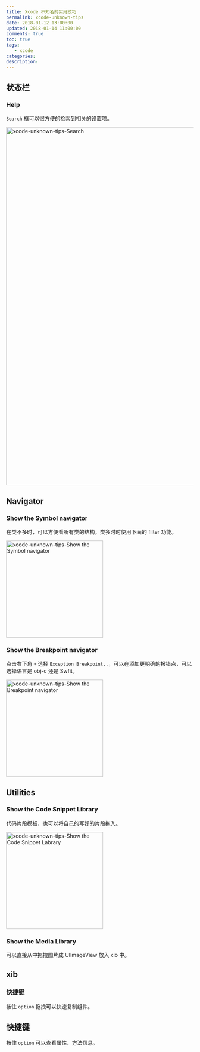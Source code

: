 ```yaml
---
title: Xcode 不知名的实用技巧
permalink: xcode-unknown-tips
date: 2018-01-12 13:00:00
updated: 2018-01-14 11:00:00
comments: true
toc: true
tags:
   - xcode
categories:
description:
---
```


## 状态栏

### Help

`Search` 框可以很方便的检索到相关的设置项。

<img src="https://ws4.sinaimg.cn/large/006tKfTcly1fnfz7x45n7j31ji0qi7n7.jpg" alt="xcode-unknown-tips-Search" width="960px" />

<!-- more -->

## Navigator

### Show the Symbol navigator

在类不多时，可以方便看所有类的结构，类多时时使用下面的 filter 功能。

<img src="https://ws2.sinaimg.cn/large/006tKfTcly1fnfz9nj48vj30ew0j841s.jpg" alt="xcode-unknown-tips-Show the Symbol navigator" width="260px" />

### Show the Breakpoint navigator

点击右下角 `+` 选择 `Exception Breakpoint..`，可以在添加更明确的报错点，可以选择语言是 obj-c 还是 Swfit。

<img src="https://ws2.sinaimg.cn/large/006tKfTcly1fnfzhvw416j30ew09gta7.jpg" alt="xcode-unknown-tips-Show the Breakpoint navigator" width="260px" />

## Utilities

### Show the Code Snippet Library

代码片段模板，也可以将自己的写好的片段拖入。

<img src="https://ws2.sinaimg.cn/large/006tKfTcly1fnfzv5u7ebj30ek0ey0uf.jpg" alt="xcode-unknown-tips-Show the Code Snippet Labrary" width="260px" />

### Show the Media Library

可以直接从中拖拽图片成 UIImageView 放入 xib 中。

## xib

### 快捷键

按住 `option` 拖拽可以快速复制组件。

## 快捷键

按住 `option` 可以查看属性、方法信息。
